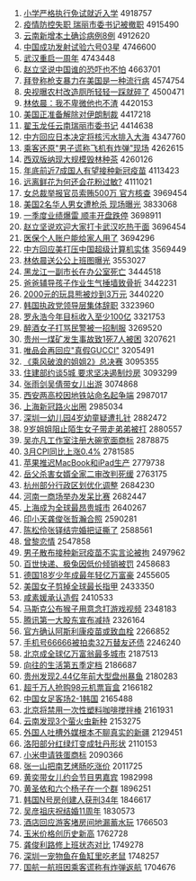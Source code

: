 1. [小学严格执行免试就近入学](http://www.baidu.com/baidu?cl=3&tn=SE_baiduhomet8_jmjb7mjw&rsv_dl=fyb_top&fr=top1000&wd=%D0%A1%D1%A7%D1%CF%B8%F1%D6%B4%D0%D0%C3%E2%CA%D4%BE%CD%BD%FC%C8%EB%D1%A7) 4918757
1. [疫情防控失职 瑞丽市委书记被撤职](http://www.baidu.com/baidu?cl=3&tn=SE_baiduhomet8_jmjb7mjw&rsv_dl=fyb_top&fr=top1000&wd=%D2%DF%C7%E9%B7%C0%BF%D8%CA%A7%D6%B0%20%C8%F0%C0%F6%CA%D0%CE%AF%CA%E9%BC%C7%B1%BB%B3%B7%D6%B0) 4915490
1. [云南新增本土确诊病例8例](http://www.baidu.com/baidu?cl=3&tn=SE_baiduhomet8_jmjb7mjw&rsv_dl=fyb_top&fr=top1000&wd=%D4%C6%C4%CF%D0%C2%D4%F6%B1%BE%CD%C1%C8%B7%D5%EF%B2%A1%C0%FD8%C0%FD) 4912620
1. [中国成功发射试验六号03星](http://www.baidu.com/baidu?cl=3&tn=SE_baiduhomet8_jmjb7mjw&rsv_dl=fyb_top&fr=top1000&wd=%D6%D0%B9%FA%B3%C9%B9%A6%B7%A2%C9%E4%CA%D4%D1%E9%C1%F9%BA%C503%D0%C7) 4746600
1. [武汉重启一周年](http://www.baidu.com/baidu?cl=3&tn=SE_baiduhomet8_jmjb7mjw&rsv_dl=fyb_top&fr=top1000&wd=%CE%E4%BA%BA%D6%D8%C6%F4%D2%BB%D6%DC%C4%EA) 4743448
1. [赵立坚说中国谁的恐吓也不怕](http://www.baidu.com/baidu?cl=3&tn=SE_baiduhomet8_jmjb7mjw&rsv_dl=fyb_top&fr=top1000&wd=%D5%D4%C1%A2%BC%E1%CB%B5%D6%D0%B9%FA%CB%AD%B5%C4%BF%D6%CF%C5%D2%B2%B2%BB%C5%C2) 4663701
1. [拜登称枪支暴力在美国是一种流行病](http://www.baidu.com/baidu?cl=3&tn=SE_baiduhomet8_jmjb7mjw&rsv_dl=fyb_top&fr=top1000&wd=%B0%DD%B5%C7%B3%C6%C7%B9%D6%A7%B1%A9%C1%A6%D4%DA%C3%C0%B9%FA%CA%C7%D2%BB%D6%D6%C1%F7%D0%D0%B2%A1) 4574754
1. [央视曝农村改造厕所轻轻一踩就碎了](http://www.baidu.com/baidu?cl=3&tn=SE_baiduhomet8_jmjb7mjw&rsv_dl=fyb_top&fr=top1000&wd=%D1%EB%CA%D3%C6%D8%C5%A9%B4%E5%B8%C4%D4%EC%B2%DE%CB%F9%C7%E1%C7%E1%D2%BB%B2%C8%BE%CD%CB%E9%C1%CB) 4500471
1. [林依晨：我不卑微他也不渣](http://www.baidu.com/baidu?cl=3&tn=SE_baiduhomet8_jmjb7mjw&rsv_dl=fyb_top&fr=top1000&wd=%C1%D6%D2%C0%B3%BF%A3%BA%CE%D2%B2%BB%B1%B0%CE%A2%CB%FB%D2%B2%B2%BB%D4%FC) 4420153
1. [美国正准备解除对伊朗制裁](http://www.baidu.com/baidu?cl=3&tn=SE_baiduhomet8_jmjb7mjw&rsv_dl=fyb_top&fr=top1000&wd=%C3%C0%B9%FA%D5%FD%D7%BC%B1%B8%BD%E2%B3%FD%B6%D4%D2%C1%C0%CA%D6%C6%B2%C3) 4417218
1. [翟玉龙任云南瑞丽市委书记](http://www.baidu.com/baidu?cl=3&tn=SE_baiduhomet8_jmjb7mjw&rsv_dl=fyb_top&fr=top1000&wd=%B5%D4%D3%F1%C1%FA%C8%CE%D4%C6%C4%CF%C8%F0%C0%F6%CA%D0%CE%AF%CA%E9%BC%C7) 4414638
1. [中方回应日本决定将核污水排入大海](http://www.baidu.com/baidu?cl=3&tn=SE_baiduhomet8_jmjb7mjw&rsv_dl=fyb_top&fr=top1000&wd=%D6%D0%B7%BD%BB%D8%D3%A6%C8%D5%B1%BE%BE%F6%B6%A8%BD%AB%BA%CB%CE%DB%CB%AE%C5%C5%C8%EB%B4%F3%BA%A3) 4347760
1. [乘客还原"男子谎称飞机有炸弹"现场](http://www.baidu.com/baidu?cl=3&tn=SE_baiduhomet8_jmjb7mjw&rsv_dl=fyb_top&fr=top1000&wd=%B3%CB%BF%CD%BB%B9%D4%AD%22%C4%D0%D7%D3%BB%D1%B3%C6%B7%C9%BB%FA%D3%D0%D5%A8%B5%AF%22%CF%D6%B3%A1) 4262615
1. [西双版纳现大规模毁林种茶](http://www.baidu.com/baidu?cl=3&tn=SE_baiduhomet8_jmjb7mjw&rsv_dl=fyb_top&fr=top1000&wd=%CE%F7%CB%AB%B0%E6%C4%C9%CF%D6%B4%F3%B9%E6%C4%A3%BB%D9%C1%D6%D6%D6%B2%E8) 4260126
1. [年底前近7成国人有望接种新冠疫苗](http://www.baidu.com/baidu?cl=3&tn=SE_baiduhomet8_jmjb7mjw&rsv_dl=fyb_top&fr=top1000&wd=%C4%EA%B5%D7%C7%B0%BD%FC7%B3%C9%B9%FA%C8%CB%D3%D0%CD%FB%BD%D3%D6%D6%D0%C2%B9%DA%D2%DF%C3%E7) 4113423
1. [远离鲜花为何还会花粉过敏?](http://www.baidu.com/baidu?cl=3&tn=SE_baiduhomet8_jmjb7mjw&rsv_dl=fyb_top&fr=top1000&wd=%D4%B6%C0%EB%CF%CA%BB%A8%CE%AA%BA%CE%BB%B9%BB%E1%BB%A8%B7%DB%B9%FD%C3%F4%3F) 4111021
1. [女总裁举报官员索贿500万 官方核查](http://www.baidu.com/baidu?cl=3&tn=SE_baiduhomet8_jmjb7mjw&rsv_dl=fyb_top&fr=top1000&wd=%C5%AE%D7%DC%B2%C3%BE%D9%B1%A8%B9%D9%D4%B1%CB%F7%BB%DF500%CD%F2%20%B9%D9%B7%BD%BA%CB%B2%E9) 3969454
1. [美国2名华人男女遭枪杀 现场曝光](http://www.baidu.com/baidu?cl=3&tn=SE_baiduhomet8_jmjb7mjw&rsv_dl=fyb_top&fr=top1000&wd=%C3%C0%B9%FA2%C3%FB%BB%AA%C8%CB%C4%D0%C5%AE%D4%E2%C7%B9%C9%B1%20%CF%D6%B3%A1%C6%D8%B9%E2) 3833068
1. [一季度业绩爆雷 顺丰开盘跌停](http://www.baidu.com/baidu?cl=3&tn=SE_baiduhomet8_jmjb7mjw&rsv_dl=fyb_top&fr=top1000&wd=%D2%BB%BC%BE%B6%C8%D2%B5%BC%A8%B1%AC%C0%D7%20%CB%B3%B7%E1%BF%AA%C5%CC%B5%F8%CD%A3) 3698911
1. [赵立坚说欢迎大家打卡武汉吃热干面](http://www.baidu.com/baidu?cl=3&tn=SE_baiduhomet8_jmjb7mjw&rsv_dl=fyb_top&fr=top1000&wd=%D5%D4%C1%A2%BC%E1%CB%B5%BB%B6%D3%AD%B4%F3%BC%D2%B4%F2%BF%A8%CE%E4%BA%BA%B3%D4%C8%C8%B8%C9%C3%E6) 3696454
1. [医保个人账户能给家人用了](http://www.baidu.com/baidu?cl=3&tn=SE_baiduhomet8_jmjb7mjw&rsv_dl=fyb_top&fr=top1000&wd=%D2%BD%B1%A3%B8%F6%C8%CB%D5%CB%BB%A7%C4%DC%B8%F8%BC%D2%C8%CB%D3%C3%C1%CB) 3694296
1. [中方回应美打压中国超级计算机实体](http://www.baidu.com/baidu?cl=3&tn=SE_baiduhomet8_jmjb7mjw&rsv_dl=fyb_top&fr=top1000&wd=%D6%D0%B7%BD%BB%D8%D3%A6%C3%C0%B4%F2%D1%B9%D6%D0%B9%FA%B3%AC%BC%B6%BC%C6%CB%E3%BB%FA%CA%B5%CC%E5) 3569449
1. [林依晨送公公上班图曝光](http://www.baidu.com/baidu?cl=3&tn=SE_baiduhomet8_jmjb7mjw&rsv_dl=fyb_top&fr=top1000&wd=%C1%D6%D2%C0%B3%BF%CB%CD%B9%AB%B9%AB%C9%CF%B0%E0%CD%BC%C6%D8%B9%E2) 3553027
1. [黑龙江一副市长在办公室死亡](http://www.baidu.com/baidu?cl=3&tn=SE_baiduhomet8_jmjb7mjw&rsv_dl=fyb_top&fr=top1000&wd=%BA%DA%C1%FA%BD%AD%D2%BB%B8%B1%CA%D0%B3%A4%D4%DA%B0%EC%B9%AB%CA%D2%CB%C0%CD%F6) 3444518
1. [爸爸辅导孩子作业生气捶墙致骨折](http://www.baidu.com/baidu?cl=3&tn=SE_baiduhomet8_jmjb7mjw&rsv_dl=fyb_top&fr=top1000&wd=%B0%D6%B0%D6%B8%A8%B5%BC%BA%A2%D7%D3%D7%F7%D2%B5%C9%FA%C6%F8%B4%B7%C7%BD%D6%C2%B9%C7%D5%DB) 3442231
1. [2000元的玩具熊被炒到3万元](http://www.baidu.com/baidu?cl=3&tn=SE_baiduhomet8_jmjb7mjw&rsv_dl=fyb_top&fr=top1000&wd=2000%D4%AA%B5%C4%CD%E6%BE%DF%D0%DC%B1%BB%B3%B4%B5%BD3%CD%F2%D4%AA) 3440220
1. [韩国执政党领导层集体辞职](http://www.baidu.com/baidu?cl=3&tn=SE_baiduhomet8_jmjb7mjw&rsv_dl=fyb_top&fr=top1000&wd=%BA%AB%B9%FA%D6%B4%D5%FE%B5%B3%C1%EC%B5%BC%B2%E3%BC%AF%CC%E5%B4%C7%D6%B0) 3323960
1. [罗永浩今年目标收入至少100亿](http://www.baidu.com/baidu?cl=3&tn=SE_baiduhomet8_jmjb7mjw&rsv_dl=fyb_top&fr=top1000&wd=%C2%DE%D3%C0%BA%C6%BD%F1%C4%EA%C4%BF%B1%EA%CA%D5%C8%EB%D6%C1%C9%D9100%D2%DA) 3321753
1. [醉酒女子打骂民警被一招制服](http://www.baidu.com/baidu?cl=3&tn=SE_baiduhomet8_jmjb7mjw&rsv_dl=fyb_top&fr=top1000&wd=%D7%ED%BE%C6%C5%AE%D7%D3%B4%F2%C2%EE%C3%F1%BE%AF%B1%BB%D2%BB%D5%D0%D6%C6%B7%FE) 3269520
1. [贵州一煤矿发生事故致1死7人被困](http://www.baidu.com/baidu?cl=3&tn=SE_baiduhomet8_jmjb7mjw&rsv_dl=fyb_top&fr=top1000&wd=%B9%F3%D6%DD%D2%BB%C3%BA%BF%F3%B7%A2%C9%FA%CA%C2%B9%CA%D6%C21%CB%C07%C8%CB%B1%BB%C0%A7) 3207621
1. [唯品会再回应"真假GUCCI"](http://www.baidu.com/baidu?cl=3&tn=SE_baiduhomet8_jmjb7mjw&rsv_dl=fyb_top&fr=top1000&wd=%CE%A8%C6%B7%BB%E1%D4%D9%BB%D8%D3%A6%22%D5%E6%BC%D9GUCCI%22) 3205491
1. [《乘风破浪的姐姐2》总决赛](http://www.baidu.com/baidu?cl=3&tn=SE_baiduhomet8_jmjb7mjw&rsv_dl=fyb_top&fr=top1000&wd=%A1%B6%B3%CB%B7%E7%C6%C6%C0%CB%B5%C4%BD%E3%BD%E32%A1%B7%D7%DC%BE%F6%C8%FC) 3095355
1. [住建部约谈5城 要求坚决遏制炒房](http://www.baidu.com/baidu?cl=3&tn=SE_baiduhomet8_jmjb7mjw&rsv_dl=fyb_top&fr=top1000&wd=%D7%A1%BD%A8%B2%BF%D4%BC%CC%B85%B3%C7%20%D2%AA%C7%F3%BC%E1%BE%F6%B6%F4%D6%C6%B3%B4%B7%BF) 3093299
1. [张雨剑吴倩带女儿出游](http://www.baidu.com/baidu?cl=3&tn=SE_baiduhomet8_jmjb7mjw&rsv_dl=fyb_top&fr=top1000&wd=%D5%C5%D3%EA%BD%A3%CE%E2%D9%BB%B4%F8%C5%AE%B6%F9%B3%F6%D3%CE) 3074868
1. [西安两高校因地铁站命名起争端](http://www.baidu.com/baidu?cl=3&tn=SE_baiduhomet8_jmjb7mjw&rsv_dl=fyb_top&fr=top1000&wd=%CE%F7%B0%B2%C1%BD%B8%DF%D0%A3%D2%F2%B5%D8%CC%FA%D5%BE%C3%FC%C3%FB%C6%F0%D5%F9%B6%CB) 2987017
1. [上海新冠路火出圈](http://www.baidu.com/baidu?cl=3&tn=SE_baiduhomet8_jmjb7mjw&rsv_dl=fyb_top&fr=top1000&wd=%C9%CF%BA%A3%D0%C2%B9%DA%C2%B7%BB%F0%B3%F6%C8%A6) 2985034
1. [深圳一幼儿园4岁幼童疑遭扎针](http://www.baidu.com/baidu?cl=3&tn=SE_baiduhomet8_jmjb7mjw&rsv_dl=fyb_top&fr=top1000&wd=%C9%EE%DB%DA%D2%BB%D3%D7%B6%F9%D4%B04%CB%EA%D3%D7%CD%AF%D2%C9%D4%E2%D4%FA%D5%EB) 2882472
1. [9岁姐姐阻止陌生女子带走弟弟被打](http://www.baidu.com/baidu?cl=3&tn=SE_baiduhomet8_jmjb7mjw&rsv_dl=fyb_top&fr=top1000&wd=9%CB%EA%BD%E3%BD%E3%D7%E8%D6%B9%C4%B0%C9%FA%C5%AE%D7%D3%B4%F8%D7%DF%B5%DC%B5%DC%B1%BB%B4%F2) 2880557
1. [吴亦凡工作室注册大碗宽面商标](http://www.baidu.com/baidu?cl=3&tn=SE_baiduhomet8_jmjb7mjw&rsv_dl=fyb_top&fr=top1000&wd=%CE%E2%D2%E0%B7%B2%B9%A4%D7%F7%CA%D2%D7%A2%B2%E1%B4%F3%CD%EB%BF%ED%C3%E6%C9%CC%B1%EA) 2878875
1. [3月CPI同比上涨0.4%](http://www.baidu.com/baidu?cl=3&tn=SE_baiduhomet8_jmjb7mjw&rsv_dl=fyb_top&fr=top1000&wd=3%D4%C2CPI%CD%AC%B1%C8%C9%CF%D5%C70.4%25) 2781585
1. [苹果推迟MacBook和iPad生产](http://www.baidu.com/baidu?cl=3&tn=SE_baiduhomet8_jmjb7mjw&rsv_dl=fyb_top&fr=top1000&wd=%C6%BB%B9%FB%CD%C6%B3%D9MacBook%BA%CDiPad%C9%FA%B2%FA) 2779738
1. [岳父杀害女婿全家二审改判死缓](http://www.baidu.com/baidu?cl=3&tn=SE_baiduhomet8_jmjb7mjw&rsv_dl=fyb_top&fr=top1000&wd=%D4%C0%B8%B8%C9%B1%BA%A6%C5%AE%D0%F6%C8%AB%BC%D2%B6%FE%C9%F3%B8%C4%C5%D0%CB%C0%BB%BA) 2763175
1. [杭州部分行政区划优化调整](http://www.baidu.com/baidu?cl=3&tn=SE_baiduhomet8_jmjb7mjw&rsv_dl=fyb_top&fr=top1000&wd=%BA%BC%D6%DD%B2%BF%B7%D6%D0%D0%D5%FE%C7%F8%BB%AE%D3%C5%BB%AF%B5%F7%D5%FB) 2684230
1. [河南一商场举办发呆比赛](http://www.baidu.com/baidu?cl=3&tn=SE_baiduhomet8_jmjb7mjw&rsv_dl=fyb_top&fr=top1000&wd=%BA%D3%C4%CF%D2%BB%C9%CC%B3%A1%BE%D9%B0%EC%B7%A2%B4%F4%B1%C8%C8%FC) 2682447
1. [上海成为全球最昂贵城市](http://www.baidu.com/baidu?cl=3&tn=SE_baiduhomet8_jmjb7mjw&rsv_dl=fyb_top&fr=top1000&wd=%C9%CF%BA%A3%B3%C9%CE%AA%C8%AB%C7%F2%D7%EE%B0%BA%B9%F3%B3%C7%CA%D0) 2640267
1. [印小天龚俊张哲瀚合照](http://www.baidu.com/baidu?cl=3&tn=SE_baiduhomet8_jmjb7mjw&rsv_dl=fyb_top&fr=top1000&wd=%D3%A1%D0%A1%CC%EC%B9%A8%BF%A1%D5%C5%D5%DC%E5%AB%BA%CF%D5%D5) 2590281
1. [陈松伶张铎结完婚把证撕了](http://www.baidu.com/baidu?cl=3&tn=SE_baiduhomet8_jmjb7mjw&rsv_dl=fyb_top&fr=top1000&wd=%B3%C2%CB%C9%C1%E6%D5%C5%EE%EC%BD%E1%CD%EA%BB%E9%B0%D1%D6%A4%CB%BA%C1%CB) 2588561
1. [曾黎恋情](http://www.baidu.com/baidu?cl=3&tn=SE_baiduhomet8_jmjb7mjw&rsv_dl=fyb_top&fr=top1000&wd=%D4%F8%C0%E8%C1%B5%C7%E9) 2547858
1. [男子散布接种新冠疫苗不实言论被拘](http://www.baidu.com/baidu?cl=3&tn=SE_baiduhomet8_jmjb7mjw&rsv_dl=fyb_top&fr=top1000&wd=%C4%D0%D7%D3%C9%A2%B2%BC%BD%D3%D6%D6%D0%C2%B9%DA%D2%DF%C3%E7%B2%BB%CA%B5%D1%D4%C2%DB%B1%BB%BE%D0) 2497962
1. [百世快递、极兔因低价倾销被罚](http://www.baidu.com/baidu?cl=3&tn=SE_baiduhomet8_jmjb7mjw&rsv_dl=fyb_top&fr=top1000&wd=%B0%D9%CA%C0%BF%EC%B5%DD%A1%A2%BC%AB%CD%C3%D2%F2%B5%CD%BC%DB%C7%E3%CF%FA%B1%BB%B7%A3) 2458683
1. [德国18岁少年成最年轻亿万富豪](http://www.baidu.com/baidu?cl=3&tn=SE_baiduhomet8_jmjb7mjw&rsv_dl=fyb_top&fr=top1000&wd=%B5%C2%B9%FA18%CB%EA%C9%D9%C4%EA%B3%C9%D7%EE%C4%EA%C7%E1%D2%DA%CD%F2%B8%BB%BA%C0) 2455605
1. [美国女子剪掉全球最长指甲](http://www.baidu.com/baidu?cl=3&tn=SE_baiduhomet8_jmjb7mjw&rsv_dl=fyb_top&fr=top1000&wd=%C3%C0%B9%FA%C5%AE%D7%D3%BC%F4%B5%F4%C8%AB%C7%F2%D7%EE%B3%A4%D6%B8%BC%D7) 2433350
1. [咸素媛承认造假](http://www.baidu.com/baidu?cl=3&tn=SE_baiduhomet8_jmjb7mjw&rsv_dl=fyb_top&fr=top1000&wd=%CF%CC%CB%D8%E6%C2%B3%D0%C8%CF%D4%EC%BC%D9) 2410533
1. [马斯克公布猴子用意念打游戏视频](http://www.baidu.com/baidu?cl=3&tn=SE_baiduhomet8_jmjb7mjw&rsv_dl=fyb_top&fr=top1000&wd=%C2%ED%CB%B9%BF%CB%B9%AB%B2%BC%BA%EF%D7%D3%D3%C3%D2%E2%C4%EE%B4%F2%D3%CE%CF%B7%CA%D3%C6%B5) 2348183
1. [腾讯第一大股东宣布减持](http://www.baidu.com/baidu?cl=3&tn=SE_baiduhomet8_jmjb7mjw&rsv_dl=fyb_top&fr=top1000&wd=%CC%DA%D1%B6%B5%DA%D2%BB%B4%F3%B9%C9%B6%AB%D0%FB%B2%BC%BC%F5%B3%D6) 2326164
1. [官方确认阿斯利康疫苗或致血栓](http://www.baidu.com/baidu?cl=3&tn=SE_baiduhomet8_jmjb7mjw&rsv_dl=fyb_top&fr=top1000&wd=%B9%D9%B7%BD%C8%B7%C8%CF%B0%A2%CB%B9%C0%FB%BF%B5%D2%DF%C3%E7%BB%F2%D6%C2%D1%AA%CB%A8) 2266852
1. [手机号66666被拍卖32万替友还债](http://www.baidu.com/baidu?cl=3&tn=SE_baiduhomet8_jmjb7mjw&rsv_dl=fyb_top&fr=top1000&wd=%CA%D6%BB%FA%BA%C566666%B1%BB%C5%C4%C2%F432%CD%F2%CC%E6%D3%D1%BB%B9%D5%AE) 2246240
1. [北京成全球亿万富翁最多城市](http://www.baidu.com/baidu?cl=3&tn=SE_baiduhomet8_jmjb7mjw&rsv_dl=fyb_top&fr=top1000&wd=%B1%B1%BE%A9%B3%C9%C8%AB%C7%F2%D2%DA%CD%F2%B8%BB%CE%CC%D7%EE%B6%E0%B3%C7%CA%D0) 2187513
1. [向往的生活第五季定档](http://www.baidu.com/baidu?cl=3&tn=SE_baiduhomet8_jmjb7mjw&rsv_dl=fyb_top&fr=top1000&wd=%CF%F2%CD%F9%B5%C4%C9%FA%BB%EE%B5%DA%CE%E5%BC%BE%B6%A8%B5%B5) 2186687
1. [贵州发现2.44亿年前大型盘州暴鱼](http://www.baidu.com/baidu?cl=3&tn=SE_baiduhomet8_jmjb7mjw&rsv_dl=fyb_top&fr=top1000&wd=%B9%F3%D6%DD%B7%A2%CF%D62.44%D2%DA%C4%EA%C7%B0%B4%F3%D0%CD%C5%CC%D6%DD%B1%A9%D3%E3) 2180283
1. [超千万人抢购98元机票盲盒](http://www.baidu.com/baidu?cl=3&tn=SE_baiduhomet8_jmjb7mjw&rsv_dl=fyb_top&fr=top1000&wd=%B3%AC%C7%A7%CD%F2%C8%CB%C7%C0%B9%BA98%D4%AA%BB%FA%C6%B1%C3%A4%BA%D0) 2166182
1. [中国女足客场2-1韩国](http://www.baidu.com/baidu?cl=3&tn=SE_baiduhomet8_jmjb7mjw&rsv_dl=fyb_top&fr=top1000&wd=%D6%D0%B9%FA%C5%AE%D7%E3%BF%CD%B3%A12-1%BA%AB%B9%FA) 2165488
1. [北京将禁用一次性塑料咖啡搅拌棒](http://www.baidu.com/baidu?cl=3&tn=SE_baiduhomet8_jmjb7mjw&rsv_dl=fyb_top&fr=top1000&wd=%B1%B1%BE%A9%BD%AB%BD%FB%D3%C3%D2%BB%B4%CE%D0%D4%CB%DC%C1%CF%BF%A7%B7%C8%BD%C1%B0%E8%B0%F4) 2161931
1. [云南发现3个萤火虫新种](http://www.baidu.com/baidu?cl=3&tn=SE_baiduhomet8_jmjb7mjw&rsv_dl=fyb_top&fr=top1000&wd=%D4%C6%C4%CF%B7%A2%CF%D63%B8%F6%D3%A9%BB%F0%B3%E6%D0%C2%D6%D6) 2153275
1. [外国人吐槽外媒根本不聊真实的新疆](http://www.baidu.com/baidu?cl=3&tn=SE_baiduhomet8_jmjb7mjw&rsv_dl=fyb_top&fr=top1000&wd=%CD%E2%B9%FA%C8%CB%CD%C2%B2%DB%CD%E2%C3%BD%B8%F9%B1%BE%B2%BB%C1%C4%D5%E6%CA%B5%B5%C4%D0%C2%BD%AE) 2129451
1. [洛阳部分红绿灯变成牡丹形状](http://www.baidu.com/baidu?cl=3&tn=SE_baiduhomet8_jmjb7mjw&rsv_dl=fyb_top&fr=top1000&wd=%C2%E5%D1%F4%B2%BF%B7%D6%BA%EC%C2%CC%B5%C6%B1%E4%B3%C9%C4%B5%B5%A4%D0%CE%D7%B4) 2110153
1. [小米申请铁蛋商标](http://www.baidu.com/baidu?cl=3&tn=SE_baiduhomet8_jmjb7mjw&rsv_dl=fyb_top&fr=top1000&wd=%D0%A1%C3%D7%C9%EA%C7%EB%CC%FA%B5%B0%C9%CC%B1%EA) 2090366
1. [张一山把南艺烤肠吃涨价](http://www.baidu.com/baidu?cl=3&tn=SE_baiduhomet8_jmjb7mjw&rsv_dl=fyb_top&fr=top1000&wd=%D5%C5%D2%BB%C9%BD%B0%D1%C4%CF%D2%D5%BF%BE%B3%A6%B3%D4%D5%C7%BC%DB) 2011725
1. [黄奕带女儿约会节目男嘉宾](http://www.baidu.com/baidu?cl=3&tn=SE_baiduhomet8_jmjb7mjw&rsv_dl=fyb_top&fr=top1000&wd=%BB%C6%DE%C8%B4%F8%C5%AE%B6%F9%D4%BC%BB%E1%BD%DA%C4%BF%C4%D0%BC%CE%B1%F6) 1982998
1. [黄圣依和六个杨子在一个群](http://www.baidu.com/baidu?cl=3&tn=SE_baiduhomet8_jmjb7mjw&rsv_dl=fyb_top&fr=top1000&wd=%BB%C6%CA%A5%D2%C0%BA%CD%C1%F9%B8%F6%D1%EE%D7%D3%D4%DA%D2%BB%B8%F6%C8%BA) 1896251
1. [韩国N号房创建人获刑34年](http://www.baidu.com/baidu?cl=3&tn=SE_baiduhomet8_jmjb7mjw&rsv_dl=fyb_top&fr=top1000&wd=%BA%AB%B9%FAN%BA%C5%B7%BF%B4%B4%BD%A8%C8%CB%BB%F1%D0%CC34%C4%EA) 1846617
1. [吴彦祖庆祝结婚11周年](http://www.baidu.com/baidu?cl=3&tn=SE_baiduhomet8_jmjb7mjw&rsv_dl=fyb_top&fr=top1000&wd=%CE%E2%D1%E5%D7%E6%C7%EC%D7%A3%BD%E1%BB%E911%D6%DC%C4%EA) 1830573
1. [酒店回应游客堵房间地漏蓄水玩](http://www.baidu.com/baidu?cl=3&tn=SE_baiduhomet8_jmjb7mjw&rsv_dl=fyb_top&fr=top1000&wd=%BE%C6%B5%EA%BB%D8%D3%A6%D3%CE%BF%CD%B6%C2%B7%BF%BC%E4%B5%D8%C2%A9%D0%EE%CB%AE%CD%E6) 1766503
1. [玉米价格创历史新高](http://www.baidu.com/baidu?cl=3&tn=SE_baiduhomet8_jmjb7mjw&rsv_dl=fyb_top&fr=top1000&wd=%D3%F1%C3%D7%BC%DB%B8%F1%B4%B4%C0%FA%CA%B7%D0%C2%B8%DF) 1762728
1. [龚俊利路修上班状态对比](http://www.baidu.com/baidu?cl=3&tn=SE_baiduhomet8_jmjb7mjw&rsv_dl=fyb_top&fr=top1000&wd=%B9%A8%BF%A1%C0%FB%C2%B7%D0%DE%C9%CF%B0%E0%D7%B4%CC%AC%B6%D4%B1%C8) 1749278
1. [深圳一宠物鱼在鱼缸里吃老鼠](http://www.baidu.com/baidu?cl=3&tn=SE_baiduhomet8_jmjb7mjw&rsv_dl=fyb_top&fr=top1000&wd=%C9%EE%DB%DA%D2%BB%B3%E8%CE%EF%D3%E3%D4%DA%D3%E3%B8%D7%C0%EF%B3%D4%C0%CF%CA%F3) 1748257
1. [国航一航班因乘客谎称有炸弹返航](http://www.baidu.com/baidu?cl=3&tn=SE_baiduhomet8_jmjb7mjw&rsv_dl=fyb_top&fr=top1000&wd=%B9%FA%BA%BD%D2%BB%BA%BD%B0%E0%D2%F2%B3%CB%BF%CD%BB%D1%B3%C6%D3%D0%D5%A8%B5%AF%B7%B5%BA%BD) 1704676